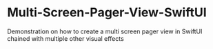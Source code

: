 # Multi-Screen-Pager-View-SwiftUI
Demonstration on how to create a multi screen pager view in SwiftUI chained with multiple other visual effects
